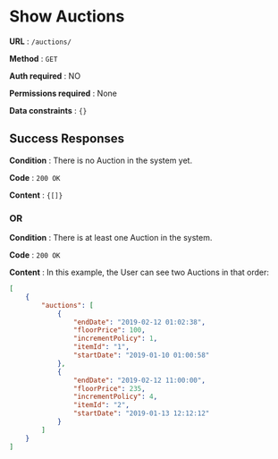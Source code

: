 # Show Auctions

**URL** : `/auctions/`

**Method** : `GET`

**Auth required** : NO

**Permissions required** : None

**Data constraints** : `{}`

## Success Responses

**Condition** : There is no Auction in the system yet.

**Code** : `200 OK`

**Content** : `{[]}`

### OR

**Condition** : There is at least one Auction in the system.

**Code** : `200 OK`

**Content** : In this example, the User can see two Auctions in that order:

```json
[
    {
        "auctions": [
            {
                "endDate": "2019-02-12 01:02:38",
                "floorPrice": 100,
                "incrementPolicy": 1,
                "itemId": "1",
                "startDate": "2019-01-10 01:00:58"
            },
            {
                "endDate": "2019-02-12 11:00:00",
                "floorPrice": 235,
                "incrementPolicy": 4,
                "itemId": "2",
                "startDate": "2019-01-13 12:12:12"
            }
        ]
    }
]
```
